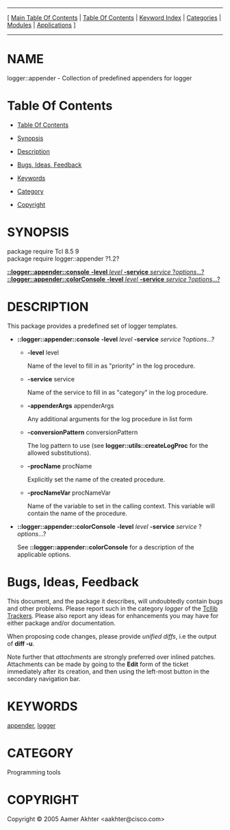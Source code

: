
[//000000001]: # (logger::appender \- Object Oriented logging facility)
[//000000002]: # (Generated from file 'loggerAppender\.man' by tcllib/doctools with format 'markdown')
[//000000003]: # (Copyright &copy; 2005 Aamer Akhter <aakhter@cisco\.com>)
[//000000004]: # (logger::appender\(n\) 1\.2 tcllib "Object Oriented logging facility")

<hr> [ <a href="../../../../toc.md">Main Table Of Contents</a> &#124; <a
href="../../../toc.md">Table Of Contents</a> &#124; <a
href="../../../../index.md">Keyword Index</a> &#124; <a
href="../../../../toc0.md">Categories</a> &#124; <a
href="../../../../toc1.md">Modules</a> &#124; <a
href="../../../../toc2.md">Applications</a> ] <hr>

# NAME

logger::appender \- Collection of predefined appenders for logger

# <a name='toc'></a>Table Of Contents

  - [Table Of Contents](#toc)

  - [Synopsis](#synopsis)

  - [Description](#section1)

  - [Bugs, Ideas, Feedback](#section2)

  - [Keywords](#keywords)

  - [Category](#category)

  - [Copyright](#copyright)

# <a name='synopsis'></a>SYNOPSIS

package require Tcl 8\.5 9  
package require logger::appender ?1\.2?  

[__::logger::appender::console__ __\-level__ *level* __\-service__ *service* ?*options*\.\.\.?](#1)  
[__::logger::appender::colorConsole__ __\-level__ *level* __\-service__ *service* ?*options*\.\.\.?](#2)  

# <a name='description'></a>DESCRIPTION

This package provides a predefined set of logger templates\.

  - <a name='1'></a>__::logger::appender::console__ __\-level__ *level* __\-service__ *service* ?*options*\.\.\.?

      * __\-level__ level

        Name of the level to fill in as "priority" in the log procedure\.

      * __\-service__ service

        Name of the service to fill in as "category" in the log procedure\.

      * __\-appenderArgs__ appenderArgs

        Any additional arguments for the log procedure in list form

      * __\-conversionPattern__ conversionPattern

        The log pattern to use \(see __logger::utils::createLogProc__ for the
        allowed substitutions\)\.

      * __\-procName__ procName

        Explicitly set the name of the created procedure\.

      * __\-procNameVar__ procNameVar

        Name of the variable to set in the calling context\. This variable will
        contain the name of the procedure\.

  - <a name='2'></a>__::logger::appender::colorConsole__ __\-level__ *level* __\-service__ *service* ?*options*\.\.\.?

    See __::logger::appender::colorConsole__ for a description of the
    applicable options\.

# <a name='section2'></a>Bugs, Ideas, Feedback

This document, and the package it describes, will undoubtedly contain bugs and
other problems\. Please report such in the category *logger* of the [Tcllib
Trackers](http://core\.tcl\.tk/tcllib/reportlist)\. Please also report any ideas
for enhancements you may have for either package and/or documentation\.

When proposing code changes, please provide *unified diffs*, i\.e the output of
__diff \-u__\.

Note further that *attachments* are strongly preferred over inlined patches\.
Attachments can be made by going to the __Edit__ form of the ticket
immediately after its creation, and then using the left\-most button in the
secondary navigation bar\.

# <a name='keywords'></a>KEYWORDS

[appender](\.\./\.\./\.\./\.\./index\.md\#appender),
[logger](\.\./\.\./\.\./\.\./index\.md\#logger)

# <a name='category'></a>CATEGORY

Programming tools

# <a name='copyright'></a>COPYRIGHT

Copyright &copy; 2005 Aamer Akhter <aakhter@cisco\.com>
